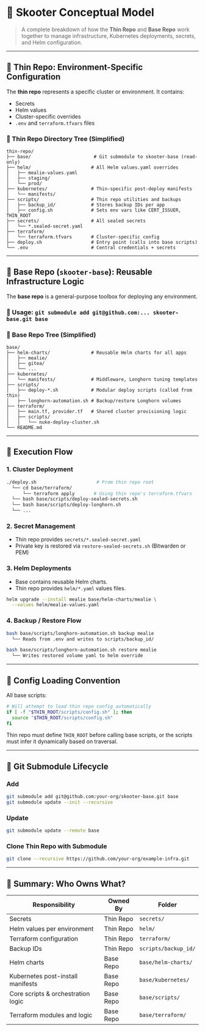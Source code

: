 # 🧠 Skooter Conceptual Model  
> A complete breakdown of how the **Thin Repo** and **Base Repo** work together to manage infrastructure, Kubernetes deployments, secrets, and Helm configuration.

---

## 🧱 Thin Repo: Environment-Specific Configuration

The **thin repo** represents a specific cluster or environment. It contains:

- Secrets
- Helm values
- Cluster-specific overrides
- `.env` and `terraform.tfvars` files

### 🌲 Thin Repo Directory Tree (Simplified)
```
thin-repo/
├── base/                       # Git submodule to skooter-base (read-only)
├── helm/                      # All Helm values.yaml overrides
│   ├── mealie-values.yaml
│   ├── staging/
│   └── prod/
├── kubernetes/                # Thin-specific post-deploy manifests
│   └── manifests/
├── scripts/                   # Thin repo utilities and backups
│   ├── backup_id/             # Stores backup IDs per app
│   ├── config.sh              # Sets env vars like CERT_ISSUER, THIN_ROOT
├── secrets/                   # All sealed secrets
│   └── *.sealed-secret.yaml
├── terraform/
│   └── terraform.tfvars       # Cluster-specific config
├── deploy.sh                  # Entry point (calls into base scripts)
└── .env                       # Central credentials + secrets
```

---

## 🧰 Base Repo (`skooter-base`): Reusable Infrastructure Logic

The **base repo** is a general-purpose toolbox for deploying any environment.

### 🔁 Usage: `git submodule add git@github.com:... skooter-base.git base`

### 🧭 Base Repo Tree (Simplified)
```
base/
├── helm-charts/               # Reusable Helm charts for all apps
│   ├── mealie/
│   ├── gitea/
│   └── ...
├── kubernetes/
│   └── manifests/             # Middleware, Longhorn tuning templates
├── scripts/
│   ├── deploy-*.sh            # Modular deploy scripts (called from thin)
│   ├── longhorn-automation.sh # Backup/restore Longhorn volumes
├── terraform/
│   ├── main.tf, provider.tf   # Shared cluster provisioning logic
│   ├── scripts/
│   │   └── nuke-deploy-cluster.sh
└── README.md
```

---

## 🔁 Execution Flow

### 1. **Cluster Deployment**

```bash
./deploy.sh                      # From thin repo root
  └── cd base/terraform/
      └── terraform apply       # Using thin repo's terraform.tfvars
  └── bash base/scripts/deploy-sealed-secrets.sh
  └── bash base/scripts/deploy-longhorn.sh
  └── ...
```

### 2. **Secret Management**
- Thin repo provides `secrets/*.sealed-secret.yaml`
- Private key is restored via `restore-sealed-secrets.sh` (Bitwarden or PEM)

### 3. **Helm Deployments**
- Base contains reusable Helm charts.
- Thin repo provides `helm/*.yaml` values files.

```bash
helm upgrade --install mealie base/helm-charts/mealie \
  --values helm/mealie-values.yaml
```

### 4. **Backup / Restore Flow**

```bash
bash base/scripts/longhorn-automation.sh backup mealie
  └── Reads from .env and writes to scripts/backup_id/

bash base/scripts/longhorn-automation.sh restore mealie
  └── Writes restored volume yaml to helm override
```

---

## 🔐 Config Loading Convention

All base scripts:
```bash
# Will attempt to load thin repo config automatically
if [ -f "$THIN_ROOT/scripts/config.sh" ]; then
  source "$THIN_ROOT/scripts/config.sh"
fi
```

Thin repo must define `THIN_ROOT` before calling base scripts, or the scripts must infer it dynamically based on traversal.

---

## 🔁 Git Submodule Lifecycle

### Add
```bash
git submodule add git@github.com:your-org/skooter-base.git base
git submodule update --init --recursive
```

### Update
```bash
git submodule update --remote base
```

### Clone Thin Repo with Submodule
```bash
git clone --recursive https://github.com/your-org/example-infra.git
```

---

## 🧠 Summary: Who Owns What?

| Responsibility                        | Owned By     | Folder            |
|--------------------------------------|--------------|-------------------|
| Secrets                              | Thin Repo    | `secrets/`        |
| Helm values per environment          | Thin Repo    | `helm/`           |
| Terraform configuration              | Thin Repo    | `terraform/`      |
| Backup IDs                           | Thin Repo    | `scripts/backup_id/` |
| Helm charts                          | Base Repo    | `base/helm-charts/` |
| Kubernetes post-install manifests    | Base Repo    | `base/kubernetes/`  |
| Core scripts & orchestration logic   | Base Repo    | `base/scripts/`   |
| Terraform modules and logic          | Base Repo    | `base/terraform/` |
